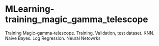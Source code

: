 # MLearning-training_magic_gamma_telescope
Training Magic-gamma-telescope. Training, Validation, test dataset. KNN. Naive Bayes. Log Regression. Neural Netowrks
